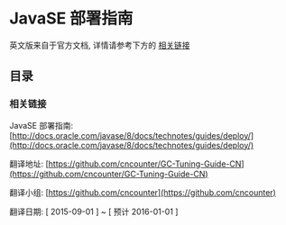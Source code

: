 # JavaSE 部署指南

英文版来自于官方文档, 详情请参考下方的 [相关链接](#referlink)

## 目录





### <a name="referlink">相关链接</a>


JavaSE 部署指南: [http://docs.oracle.com/javase/8/docs/technotes/guides/deploy/](http://docs.oracle.com/javase/8/docs/technotes/guides/deploy/)


翻译地址: [https://github.com/cncounter/GC-Tuning-Guide-CN](https://github.com/cncounter/GC-Tuning-Guide-CN)

翻译小组: [https://github.com/cncounter](https://github.com/cncounter)

翻译日期: [ 2015-09-01 ] ~ [ 预计  2016-01-01 ]

